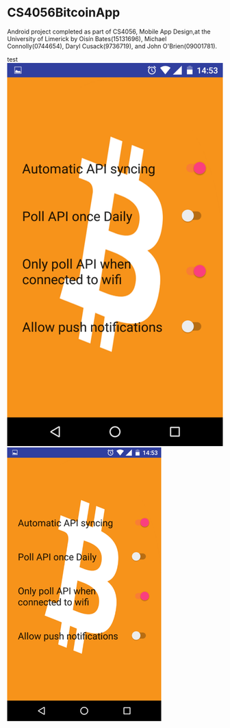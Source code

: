 # CS4056BitcoinApp

Android project completed as part of CS4056, Mobile App Design,at the University of Limerick by Oisín Bates(15131696), Michael Connolly(0744654), Daryl Cusack(9736719), and John O'Brien(09001781).


test
![testing](https://github.com/oisinBates/CS4056BitcoinApp/blob/master/screenshots/dummySettingsScreen.png)
<img src="https://github.com/oisinBates/CS4056BitcoinApp/blob/master/screenshots/dummySettingsScreen.png" width="360px" height="640px" />
